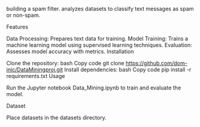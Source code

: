building a spam filter. analyzes datasets to classify text messages as spam or non-spam.

Features

Data Processing: Prepares text data for training.
Model Training: Trains a machine learning model using supervised learning techniques.
Evaluation: Assesses model accuracy with metrics.
Installation

Clone the repository:
bash
Copy code
git clone https://github.com/dom-inic/DataMiningproj.git
Install dependencies:
bash
Copy code
pip install -r requirements.txt
Usage

Run the Jupyter notebook Data_Mining.ipynb to train and evaluate the model.

Dataset

Place datasets in the datasets directory.
